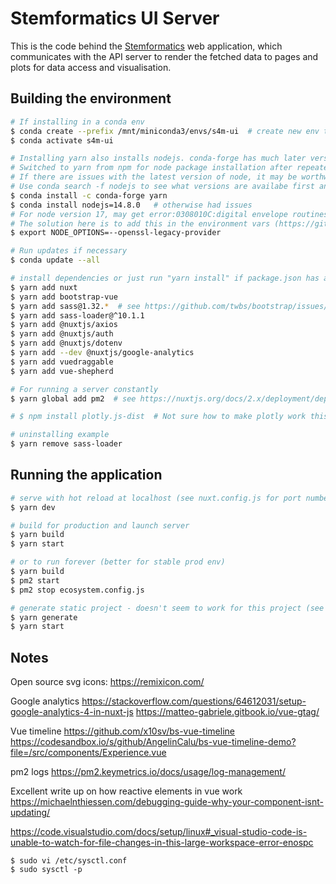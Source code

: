 # Stemformatics UI Server

This is the code behind the [Stemformatics](http://stemformatics.org) web application, which communicates with the API server to render the fetched data to pages and plots for data access and visualisation.

## Building the environment

```bash
# If installing in a conda env
$ conda create --prefix /mnt/miniconda3/envs/s4m-ui  # create new env to specific loation
$ conda activate s4m-ui

# Installing yarn also installs nodejs. conda-forge has much later version of yarn.
# Switched to yarn from npm for node package installation after repeated issues when updating packages with npm.
# If there are issues with the latest version of node, it may be worthwhile downgrading it.
# Use conda search -f nodejs to see what versions are availabe first and choose one.
$ conda install -c conda-forge yarn  
$ conda install nodejs=14.8.0   # otherwise had issues
# For node version 17, may get error:0308010C:digital envelope routines::unsupported when trying to run "yarn dev"
# The solution here is to add this in the environment vars (https://github.com/webpack/webpack/issues/14532) 
$ export NODE_OPTIONS=--openssl-legacy-provider

# Run updates if necessary
$ conda update --all

# install dependencies or just run "yarn install" if package.json has all these specified already
$ yarn add nuxt
$ yarn add bootstrap-vue
$ yarn add sass@1.32.*  # see https://github.com/twbs/bootstrap/issues/34051
$ yarn add sass-loader@^10.1.1
$ yarn add @nuxtjs/axios
$ yarn add @nuxtjs/auth
$ yarn add @nuxtjs/dotenv
$ yarn add --dev @nuxtjs/google-analytics
$ yarn add vuedraggable
$ yarn add vue-shepherd

# For running a server constantly
$ yarn global add pm2  # see https://nuxtjs.org/docs/2.x/deployment/deployment-pm2/

# $ npm install plotly.js-dist  # Not sure how to make plotly work this way - currently just loading cdn into header

# uninstalling example
$ yarn remove sass-loader

```

## Running the application

```bash
# serve with hot reload at localhost (see nuxt.config.js for port number)
$ yarn dev

# build for production and launch server
$ yarn build
$ yarn start

# or to run forever (better for stable prod env)
$ yarn build
$ pm2 start
$ pm2 stop ecosystem.config.js

# generate static project - doesn't seem to work for this project (see scripts section under package.json - running npm run generate is equivalent to nuxt generate for example)
$ yarn generate
$ yarn start
```

## Notes
Open source svg icons:
https://remixicon.com/

Google analytics
https://stackoverflow.com/questions/64612031/setup-google-analytics-4-in-nuxt-js
https://matteo-gabriele.gitbook.io/vue-gtag/

Vue timeline
https://github.com/x10sv/bs-vue-timeline
https://codesandbox.io/s/github/AngelinCalu/bs-vue-timeline-demo?file=/src/components/Experience.vue

pm2 logs
https://pm2.keymetrics.io/docs/usage/log-management/

Excellent write up on how reactive elements in vue work
https://michaelnthiessen.com/debugging-guide-why-your-component-isnt-updating/

https://code.visualstudio.com/docs/setup/linux#_visual-studio-code-is-unable-to-watch-for-file-changes-in-this-large-workspace-error-enospc
```
$ sudo vi /etc/sysctl.conf
$ sudo sysctl -p
```
